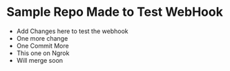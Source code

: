 
# Sample Repo Made to Test WebHook
- Add Changes here to test the webhook
- One more change
- One Commit More
- This one on Ngrok
- Will merge soon

